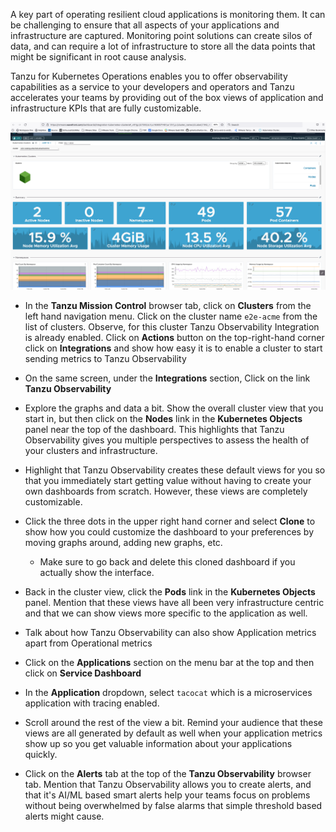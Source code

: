 A key part of operating resilient cloud applications is monitoring them. It can be challenging to ensure that all aspects of your applications and infrastructure are captured. Monitoring point solutions can create silos of data, and can require a lot of infrastructure to store all the data points that might be significant in root cause analysis.

Tanzu for Kubernetes Operations enables you to offer observability capabilities as a service to your developers and operators and Tanzu accelerates your teams by providing out of the box views of application and infrastructure KPIs that are fully customizable.

![Tanzu Observability](../images/to.png)

- In the **Tanzu Mission Control** browser tab, click on **Clusters** from the left hand navigation menu. Click on the cluster name `e2e-acme` from the list of clusters. Observe, for this cluster Tanzu Observability Integration is already enabled. Click on **Actions** button on the top-right-hand corner click on **Integrations** and show how easy it is to enable a cluster to start sending metrics to Tanzu Observability

- On the same screen, under the **Integrations** section, Click on the link **Tanzu Observability**

- Explore the graphs and data a bit.  Show the overall cluster view that you start in, but then click on the **Nodes** link in the **Kubernetes Objects** panel near the top of the dashboard.  This highlights that Tanzu Observability gives you multiple perspectives to assess the health of your clusters and infrastructure.

- Highlight that Tanzu Observability creates these default views for you so that you immediately start getting value without having to create your own dashboards from scratch.  However, these views are completely customizable.

- Click the three dots in the upper right hand corner and select **Clone** to show how you could customize the dashboard to your preferences by moving graphs around, adding new graphs, etc.
  - Make sure to go back and delete this cloned dashboard if you actually show the interface.

- Back in the cluster view, click the **Pods** link in the **Kubernetes Objects** panel. Mention that these views have all been very infrastructure centric and that we can show views more specific to the application as well.

- Talk about how Tanzu Observability can also show Application metrics apart from Operational metrics

- Click on the **Applications** section on the menu bar at the top and then click on **Service Dashboard**

- In the **Application** dropdown, select `tacocat` which is a microservices application with tracing enabled.

- Scroll around the rest of the view a bit.  Remind your audience that these views are all generated by default as well when your application metrics show up so you get valuable information about your applications quickly.

- Click on the **Alerts** tab at the top of the **Tanzu Observability** browser tab.  Mention that Tanzu Observability allows you to create alerts, and that it's AI/ML based smart alerts help your teams focus on problems without being overwhelmed by false alarms that simple threshold based alerts might cause.
